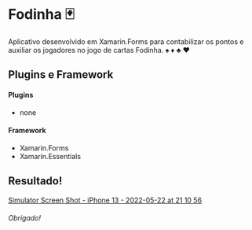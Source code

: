 # Fodinha :black_joker:
Aplicativo desenvolvido em Xamarin.Forms para contabilizar os pontos e auxiliar os jogadores no jogo de cartas Fodinha. :spades: :diamonds: :clubs: :hearts:

## Plugins e Framework
#### Plugins

- none

#### Framework
- Xamarin.Forms
- Xamarin.Essentials

## Resultado!
[Simulator Screen Shot - iPhone 13 - 2022-05-22 at 21 10 56](https://user-images.githubusercontent.com/52722526/169722510-8ae7871c-7b6c-4ae5-9ffa-f8d9baa33a91.png)



###### Obrigado!
